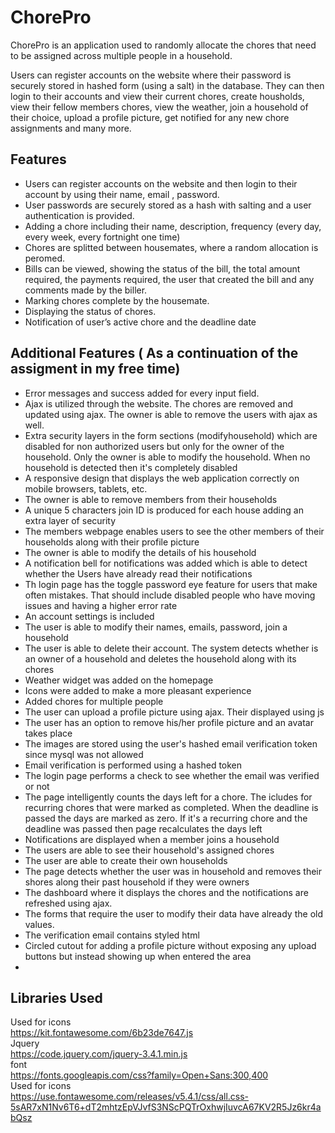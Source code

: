 # ChorePro

ChorePro is an application used to randomly allocate the chores that need to be assigned across multiple people in a household.

Users can register accounts on the website where their password is securely stored in hashed form (using a salt) in the database. They can then login to their accounts and view their current chores, create housholds, view their fellow members chores, view the weather,  join a household of their choice, upload a profile picture, get notified for any new chore assignments and many more.

## Features

-   Users can register accounts on the website and then login to their account by using their name, email , password.
-   User passwords are securely stored as a hash with salting and a user authentication is provided.
-   Adding a chore including their name, description, frequency (every day, every week, every fortnight one time)
-   Chores are splitted between housemates, where a random allocation is peromed.
-   Bills can be viewed, showing the status of the bill, the total amount required, the payments required, the user that created the bill and any comments made by the biller.
-   Marking chores complete by the housemate.
-   Displaying the status of chores.
-   Notification of user’s active chore and the deadline date

## Additional Features ( As a continuation of the assigment in my free time) 

-   Error messages and success added for every input field.
-   Ajax is utilized through the website. The chores are removed and updated using ajax. The owner is able to remove the users with ajax as well.
-   Extra security layers in the form sections (modifyhousehold) which are disabled for non authorized users but only for the owner of the household. Only the owner is able to modify the household. When no household is detected then it's completely disabled
-   A responsive design that displays the web application correctly on mobile browsers, tablets, etc.
-  The owner is able to remove members from their households
-  A unique 5 characters join ID is produced for each house adding an extra layer of security
-  The members webpage enables users to see the other members of their households along with their profile picture
-  The owner is able to modify the details of his household
-  A notification bell for notifications was added which is able to detect whether the Users have already read their notifications
- Th login page has the toggle password eye feature for users that make often mistakes. That should include disabled people who have moving issues and having a higher error rate
- An account settings is included
- The user is able to modify their names, emails, password, join a household
- The user is able to delete their account. The  system detects whether is an owner of a household and deletes the household along with its chores
- Weather widget was added on the homepage
- Icons were added to make a more pleasant experience
- Added chores for multiple people
- The user can upload a profile picture using ajax. Their displayed using js
- The user has an option to remove his/her profile picture and an avatar takes place
- The images are stored using the user's hashed email verification token since mysql was not allowed
- Email verification is performed using a hashed token
- The login page performs a check to see whether the email was verified or not
- The page intelligently counts the days left for a chore. The icludes for recurring chores that were marked as completed. When the deadline is passed the days are marked as zero. If it's a recurring chore and the deadline was passed then page recalculates the days left
- Notifications are displayed when a member joins a household
- The users are able to see their household's assigned chores
- The user are able to create their own households
- The page detects whether the user was in household and removes their shores along their past household if they were owners
- The dashboard where it displays the chores and the notifications are refreshed using ajax.
- The forms that require the user to modify their data have already the old values.
- The verification email contains styled html
- Circled cutout for adding a profile picture without exposing any upload buttons but instead showing up when entered the area
-
## Libraries Used
Used for icons<br /> 
https://kit.fontawesome.com/6b23de7647.js <br /> 
Jquery<br /> 
https://code.jquery.com/jquery-3.4.1.min.js <br /> 
font<br /> 
https://fonts.googleapis.com/css?family=Open+Sans:300,400 <br /> 
Used for icons<br /> 
https://use.fontawesome.com/releases/v5.4.1/css/all.css-5sAR7xN1Nv6T6+dT2mhtzEpVJvfS3NScPQTrOxhwjIuvcA67KV2R5Jz6kr4abQsz
